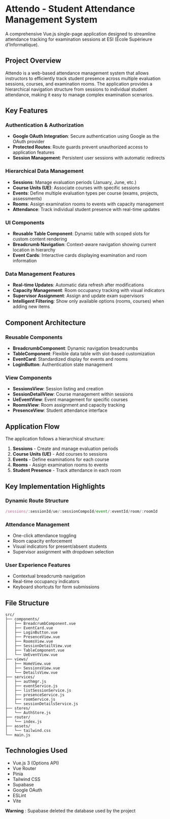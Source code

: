 # Attendo - Student Attendance Management System

A comprehensive Vue.js single-page application designed to streamline attendance tracking for examination sessions at ESI (École Supérieure d'Informatique).

## Project Overview

Attendo is a web-based attendance management system that allows instructors to efficiently track student presence across multiple evaluation sessions, courses, and examination rooms. The application provides a hierarchical navigation structure from sessions to individual student attendance, making it easy to manage complex examination scenarios.

## Key Features

### Authentication & Authorization
- **Google OAuth Integration**: Secure authentication using Google as the OAuth provider
- **Protected Routes**: Route guards prevent unauthorized access to application features
- **Session Management**: Persistent user sessions with automatic redirects

### Hierarchical Data Management
- **Sessions**: Manage evaluation periods (January, June, etc.)
- **Course Units (UE)**: Associate courses with specific sessions
- **Events**: Define multiple evaluation types per course (exams, projects, assessments)
- **Rooms**: Assign examination rooms to events with capacity management
- **Attendance**: Track individual student presence with real-time updates

### UI Components
- **Reusable Table Component**: Dynamic table with scoped slots for custom content rendering
- **Breadcrumb Navigation**: Context-aware navigation showing current location in hierarchy
- **Event Cards**: Interactive cards displaying examination and room information

### Data Management Features
- **Real-time Updates**: Automatic data refresh after modifications
- **Capacity Management**: Room occupancy tracking with visual indicators
- **Supervisor Assignment**: Assign and update exam supervisors
- **Intelligent Filtering**: Show only available options (rooms, courses) when adding new items

## Component Architecture

### Reusable Components
- **BreadcrumbComponent**: Dynamic navigation breadcrumbs
- **TableComponent**: Flexible data table with slot-based customization
- **EventCard**: Standardized display for events and rooms
- **LoginButton**: Authentication state management

### View Components
- **SessionsView**: Session listing and creation
- **SessionDetailView**: Course management within sessions
- **UeEventView**: Event management for specific courses
- **RoomsView**: Room assignment and capacity tracking
- **PresenceView**: Student attendance interface

## Application Flow

The application follows a hierarchical structure:

1. **Sessions** - Create and manage evaluation periods
2. **Course Units (UE)** - Add courses to sessions
3. **Events** - Define examinations for each course
4. **Rooms** - Assign examination rooms to events
5. **Student Presence** - Track attendance in each room

## Key Implementation Highlights

### Dynamic Route Structure
```javascript
/sessions/:sessionId/ue/:sessionCompoId/event/:eventId/room/:roomId
```

### Attendance Management
- One-click attendance toggling
- Room capacity enforcement
- Visual indicators for present/absent students
- Supervisor assignment with dropdown selection

### User Experience Features
- Contextual breadcrumb navigation
- Real-time occupancy indicators
- Keyboard shortcuts for form submissions

## File Structure
```
src/
├── components/
│   ├── BreadcrumbComponent.vue
│   ├── EventCard.vue
│   ├── LoginButton.vue
│   ├── PresenceView.vue
│   ├── RoomsView.vue
│   ├── SessionDetailView.vue
│   ├── TableComponent.vue
│   └── UeEventView.vue
├── views/
│   ├── HomeView.vue
│   ├── SessionsView.vue
│   └── DetailsView.vue
├── services/
│   ├── authmgr.js
│   ├── eventService.js
│   ├── listSessionService.js
│   ├── presenceService.js
│   ├── roomService.js
│   └── sessionDetailsService.js
├── stores/
│   └── AuthStore.js
├── router/
│   └── index.js
├── assets/
│   └── tailwind.css
└── main.js
```

## Technologies Used

- Vue.js 3 (Options API)
- Vue Router
- Pinia
- Tailwind CSS
- Supabase
- Google OAuth
- ESLint
- Vite

**Warning** : Supabase deleted the database used by the project